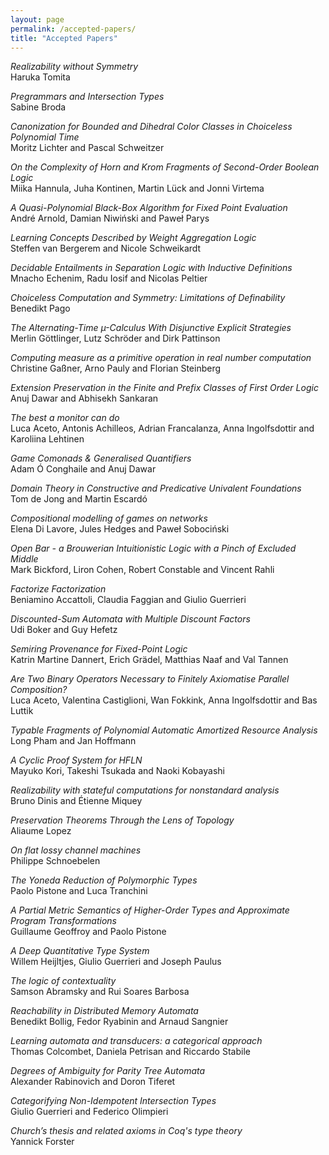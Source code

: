 ```yaml
---
layout: page
permalink: /accepted-papers/
title: "Accepted Papers"
---
```


*Realizability without Symmetry*
<br/>
Haruka Tomita

*Pregrammars and Intersection Types*
<br/>
Sabine Broda

*Canonization for Bounded and Dihedral Color Classes in Choiceless Polynomial Time*
<br/>
Moritz Lichter and Pascal Schweitzer

*On the Complexity of Horn and Krom Fragments of Second-Order Boolean Logic*
<br/>
Miika Hannula, Juha Kontinen, Martin Lück and Jonni Virtema

*A Quasi-Polynomial Black-Box Algorithm for Fixed Point Evaluation*
<br/>
André Arnold, Damian Niwiński and Paweł Parys

*Learning Concepts Described by Weight Aggregation Logic*
<br/>
Steffen van Bergerem and Nicole Schweikardt

*Decidable Entailments in Separation Logic with Inductive Definitions*
<br/>
Mnacho Echenim, Radu Iosif and Nicolas Peltier

*Choiceless Computation and Symmetry: Limitations of Definability*
<br/>
Benedikt Pago

*The Alternating-Time µ-Calculus With Disjunctive Explicit Strategies*
<br/>
Merlin Göttlinger, Lutz Schröder and Dirk Pattinson

*Computing measure as a primitive operation in real number computation*
<br/>
Christine Gaßner, Arno Pauly and Florian Steinberg

*Extension Preservation in the Finite and Prefix Classes of First Order Logic*
<br/>
Anuj Dawar and Abhisekh Sankaran

*The best a monitor can do*
<br/>
Luca Aceto, Antonis Achilleos, Adrian Francalanza, Anna Ingolfsdottir and Karoliina Lehtinen

*Game Comonads & Generalised Quantifiers*
<br/>
Adam Ó Conghaile and Anuj Dawar

*Domain Theory in Constructive and Predicative Univalent Foundations*
<br/>
Tom de Jong and Martin Escardó

*Compositional modelling of games on networks*
<br/>
Elena Di Lavore, Jules Hedges and Paweł Sobociński

*Open Bar - a Brouwerian Intuitionistic Logic with a Pinch of Excluded Middle*
<br/>
Mark Bickford, Liron Cohen, Robert Constable and Vincent Rahli

*Factorize Factorization*
<br/>
Beniamino Accattoli, Claudia Faggian and Giulio Guerrieri

*Discounted-Sum Automata with Multiple Discount Factors*
<br/>
Udi Boker and Guy Hefetz

*Semiring Provenance for Fixed-Point Logic*
<br/>
Katrin Martine Dannert, Erich Grädel, Matthias Naaf and Val Tannen

*Are Two Binary Operators Necessary to Finitely Axiomatise Parallel Composition?*
<br/>
Luca Aceto, Valentina Castiglioni, Wan Fokkink, Anna Ingolfsdottir and Bas Luttik

*Typable Fragments of Polynomial Automatic Amortized Resource Analysis*
<br/>
Long Pham and Jan Hoffmann

*A Cyclic Proof System for HFLN*
<br/>
Mayuko Kori, Takeshi Tsukada and Naoki Kobayashi

*Realizability with stateful computations for nonstandard analysis*
<br/>
Bruno Dinis and Étienne Miquey

*Preservation Theorems Through the Lens of Topology*
<br/>
Aliaume Lopez

*On flat lossy channel machines*
<br/>
Philippe Schnoebelen

*The Yoneda Reduction of Polymorphic Types*
<br/>
Paolo Pistone and Luca Tranchini

*A Partial Metric Semantics of Higher-Order Types and Approximate Program Transformations*
<br/>
Guillaume Geoffroy and Paolo Pistone

*A Deep Quantitative Type System*
<br/>
Willem Heijltjes, Giulio Guerrieri and Joseph Paulus

*The logic of contextuality*
<br/>
Samson Abramsky and Rui Soares Barbosa

*Reachability in Distributed Memory Automata*
<br/>
Benedikt Bollig, Fedor Ryabinin and Arnaud Sangnier

*Learning automata and transducers: a categorical approach*
<br/>
Thomas Colcombet, Daniela Petrisan and Riccardo Stabile

*Degrees of Ambiguity for Parity Tree Automata*
<br/>
Alexander Rabinovich and Doron Tiferet

*Categorifying Non-Idempotent Intersection Types*
<br/>
Giulio Guerrieri and Federico Olimpieri

*Church’s thesis and related axioms in Coq's type theory*
<br/>
Yannick Forster
